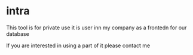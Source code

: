 # intra

This tool is for private use it is user inn my company as a frontedn for our database

If you are interested in using a part of it please contact me
